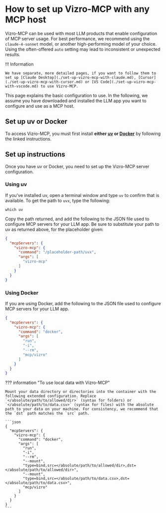 # How to set up Vizro-MCP with any MCP host

Vizro-MCP can be used with most LLM products that enable configuration of MCP server usage. For best performance, we recommend using the `claude-4-sonnet` model, or another high-performing model of your choice. Using the often-offered `auto` setting may lead to inconsistent or unexpected results.

!!! Information

    We have separate, more detailed pages, if you want to follow them to set up [Claude Desktop](./set-up-vizro-mcp-with-claude.md), [Cursor](./set-up-vizro-mcp-with-cursor.md) or [VS Code](./set-up-vizro-mcp-with-vscode.md) to use Vizro-MCP.

This page explains the basic configuration to use. In the following, we assume you have downloaded and installed the LLM app you want to configure and use as a MCP host.

## Set up uv or Docker

To access Vizro-MCP, you must first install **either [uv](https://docs.astral.sh/uv/getting-started/installation/) or [Docker](https://www.docker.com/get-started/)** by following the linked instructions.

## Set up instructions

Once you have uv or Docker, you need to set up the Vizro-MCP server configuration.

### Using uv

If you've installed uv, open a terminal window and type `uv` to confirm that is available. To get the path to `uvx`, type the following:

```shell
which uv
```

Copy the path returned, and add the following to the JSON file used to configure MCP servers for your LLM app. Be sure to substitute your path to uv as returned above, for the placeholder given:

```json
{
  "mcpServers": {
    "vizro-mcp": {
      "command": "/placeholder-path/uvx",
      "args": [
        "vizro-mcp"
      ]
    }
  }
}
```

### Using Docker

If you are using Docker, add the following to the JSON file used to configure MCP servers for your LLM app.

```json
{
  "mcpServers": {
    "vizro-mcp": {
      "command": "docker",
      "args": [
        "run",
        "-i",
        "--rm",
        "mcp/vizro"
      ]
    }
  }
}
```

??? information "To use local data with Vizro-MCP"

    Mount your data directory or directories into the container with the following extended configuration. Replace `</absolute/path/to/allowed/dir>` (syntax for folders) or `</absolute/path/to/data.csv>` (syntax for files) with the absolute path to your data on your machine. For consistency, we recommend that the `dst` path matches the `src` path.

    ```json
    {
      "mcpServers": {
        "vizro-mcp": {
          "command": "docker",
          "args": [
            "run",
            "-i",
            "--rm",
            "--mount",
            "type=bind,src=</absolute/path/to/allowed/dir>,dst=</absolute/path/to/allowed/dir>",
            "--mount",
            "type=bind,src=</absolute/path/to/data.csv>,dst=</absolute/path/to/data.csv>",
            "mcp/vizro"
          ]
        }
      }
    }
    ```
